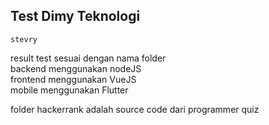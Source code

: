 
## Test Dimy Teknologi

```
stevry
```

result test sesuai dengan nama folder\
backend menggunakan nodeJS\
frontend menggunakan VueJS\
mobile menggunakan Flutter

folder hackerrank adalah source code dari programmer quiz